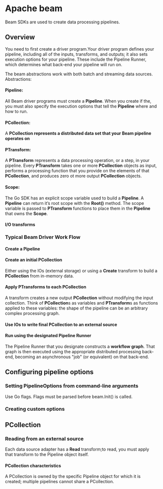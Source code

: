 # Apache beam
Beam SDKs are used to create data processing pipelines.

## Overview
You need to first create a driver program.Your driver program defines your pipeline, including all of the inputs, 
transforms, and outputs; it also sets execution options for your pipeline. These include the Pipeline Runner, which 
determines what back-end your pipeline will run on.

The beam abstractions work with both batch and streaming data sources. Abstractions:

#### Pipeline: 
All Beam driver programs must create a **Pipeline**. When you create if the, you must also specify the execution options
that tell the **Pipeline** where and how to run.

#### PCollection:
A **PCollection represents a distributed data set that your Beam pipeline operates on**

#### PTransform:
A **PTransform** represents a data processing operation, or a step, in your pipeline. Every **PTransform** takes one or 
more **PCollection** objects as input, performs a processing function that you provide on the elements of that 
**PCollection**, and produces zero ot more output **PCollection** objects.

#### Scope:
The Go SDK has an explicit scope variable used to build a **Pipeline**. A **Pipeline** can return it’s root scope with
the **Root()** method. The scope variable is passed to **PTransform** functions to place them in the **Pipeline** that 
owns the **Scope**.

#### I/O transforms

### Typical Beam Driver Work Flow

#### Create a Pipeline

#### Create an initial PCollection
Either using the IOs (external storage) or using a **Create** transform to build a **PCollection** from in-memory data.

#### Apply PTransforms to each PCollection
A transform creates a new output **PCollection** without modifying the input collection. Think of **PCollection**s as 
variables and **PTransform**s as functions applied to these variables: the shape of the pipeline can be an arbitrary 
complex processing graph.

#### Use IOs to write final PCollection to an external source

#### Run using the designated Pipeline Runner
The Pipeline Runner that you designate constructs a **workflow graph**. That graph is then executed using the appropriate
distributed processing back-end, becoming an asynchronous "job" (or equivalent) on that back-end.

## Configuring pipeline options
### Setting PipelineOptions from command-line arguments
Use Go flags. Flags must be parsed before beam.Init() is called.

### Creating custom options

## PCollection
### Reading from an external source
Each data source adapter has a **Read** transform;to read, you must apply that transform to the Pipeline object itself.

#### PCollection characteristics
A PCollection is owned by the specific Pipeline object for which it is created; multiple pipelines cannot share a 
PCollection.

